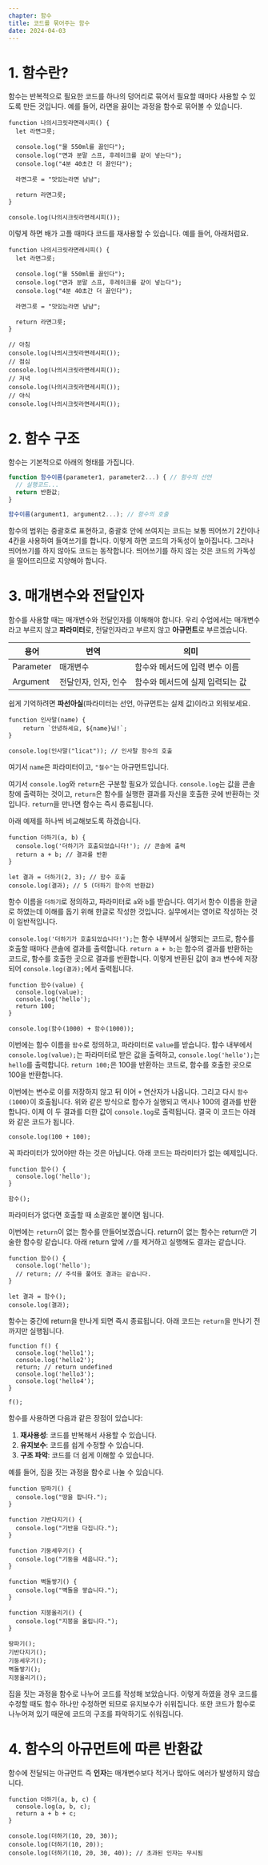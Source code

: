 ```yaml
---
chapter: 함수
title: 코드를 묶어주는 함수
date: 2024-04-03
---
```


# 1. 함수란?

함수는 반복적으로 필요한 코드를 하나의 덩어리로 묶어서 필요할 때마다 사용할 수 있도록 만든 것입니다. 예를 들어, 라면을 끓이는 과정을 함수로 묶어볼 수 있습니다.

```javascript-exec
function 나의시크릿라면레시피() {
  let 라면그릇;

  console.log("물 550ml를 끓인다");
  console.log("면과 분말 스프, 후레이크를 같이 넣는다");
  console.log("4분 40초간 더 끓인다");

  라면그릇 = "맛있는라면 냠냠";

  return 라면그릇;
}

console.log(나의시크릿라면레시피());
```

이렇게 하면 배가 고플 때마다 코드를 재사용할 수 있습니다. 예를 들어, 아래처럼요.

```javascript-exec
function 나의시크릿라면레시피() {
  let 라면그릇;

  console.log("물 550ml를 끓인다");
  console.log("면과 분말 스프, 후레이크를 같이 넣는다");
  console.log("4분 40초간 더 끓인다");

  라면그릇 = "맛있는라면 냠냠";

  return 라면그릇;
}

// 아침
console.log(나의시크릿라면레시피());
// 점심
console.log(나의시크릿라면레시피());
// 저녁
console.log(나의시크릿라면레시피());
// 야식
console.log(나의시크릿라면레시피());
```

# 2. 함수 구조

함수는 기본적으로 아래의 형태를 가집니다.

```javascript
function 함수이름(parameter1, parameter2...) { // 함수의 선언
  // 실행코드...
  return 반환값;
}

함수이름(argument1, argument2...); // 함수의 호출
```

함수의 범위는 중괄호로 표현하고, 중괄호 안에 쓰여지는 코드는 보통 띄어쓰기 2칸이나 4칸을 사용하여 들여쓰기를 합니다. 이렇게 하면 코드의 가독성이 높아집니다. 그러나 띄어쓰기를 하지 않아도 코드는 동작합니다. 띄어쓰기를 하지 않는 것은 코드의 가독성을 떨어뜨리므로 지양해야 합니다.

# 3. 매개변수와 전달인자

함수를 사용할 때는 매개변수와 전달인자를 이해해야 합니다. 우리 수업에서는 매개변수라고 부르지 않고 **파라미터**로, 전달인자라고 부르지 않고 **아규먼트**로 부르겠습니다.

| 용어      | 번역                 | 의미                             |
| --------- | -------------------- | -------------------------------- |
| Parameter | 매개변수             | 함수와 메서드에 입력 변수 이름   |
| Argument  | 전달인자, 인자, 인수 | 함수와 메서드에 실제 입력되는 값 |

쉽게 기억하려면 **파선아실**(파라미터는 선언, 아규먼트는 실제 값)이라고 외워보세요.

```javascript-exec
function 인사말(name) {
    return `안녕하세요, ${name}님!`;
}

console.log(인사말("licat")); // 인사말 함수의 호출
```

여기서 `name`은 파라미터이고, `"철수"`는 아규먼트입니다.

여기서 `console.log`와 `return`은 구분할 필요가 있습니다. `console.log`는 값을 콘솔 창에 출력하는 것이고, `return`은 함수를 실행한 결과를 자신을 호출한 곳에 반환하는 것입니다. `return`을 만나면 함수는 즉시 종료됩니다.

아래 예제를 하나씩 비교해보도록 하겠습니다.

```javascript-exec
function 더하기(a, b) {
  console.log('더하기가 호출되었습니다!'); // 콘솔에 출력
  return a + b; // 결과를 반환
}

let 결과 = 더하기(2, 3); // 함수 호출
console.log(결과); // 5 (더하기 함수의 반환값)
```

함수 이름을 `더하기`로 정의하고, 파라미터로 `a`와 `b`를 받습니다. 여기서 함수 이름을 한글로 하였는데 이해를 돕기 위해 한글로 작성한 것입니다. 실무에서는 영어로 작성하는 것이 일반적입니다.

`console.log('더하기가 호출되었습니다!');`는 함수 내부에서 실행되는 코드로, 함수를 호출할 때마다 콘솔에 결과를 출력합니다. `return a + b;`는 함수의 결과를 반환하는 코드로, 함수를 호출한 곳으로 결과를 반환합니다. 이렇게 반환된 값이 `결과` 변수에 저장되어 `console.log(결과);`에서 출력됩니다.

```javascript-exec
function 함수(value) {
  console.log(value);
  console.log('hello');
  return 100;
}

console.log(함수(1000) + 함수(1000));
```

이번에는 함수 이름을 `함수`로 정의하고, 파라미터로 `value`를 받습니다. 함수 내부에서 `console.log(value);`는 파라미터로 받은 값을 출력하고, `console.log('hello');`는 `hello`를 출력합니다. `return 100;`은 100을 반환하는 코드로, 함수를 호출한 곳으로 100을 반환합니다.

이번에는 변수로 이를 저장하지 않고 뒤 이어 `+` 연산자가 나옵니다. 그리고 다시 `함수(1000)`이 호출됩니다. 위와 같은 방식으로 함수가 실행되고 역시나 100의 결과를 반환합니다. 이제 이 두 결과를 더한 값이 `console.log`로 출력됩니다. 결국 이 코드는 아래와 같은 코드가 됩니다.

```javascript-exec
console.log(100 + 100);
```

꼭 파라미터가 있어야만 하는 것은 아닙니다. 아래 코드는 파라미터가 없는 예제입니다.

```javascript-exec
function 함수() {
  console.log('hello');
}

함수();
```

파라미터가 없다면 호출할 때 소괄호만 붙이면 됩니다.

이번에는 `return`이 없는 함수를 만들어보겠습니다. return이 없는 함수는 return만 기술한 함수랑 같습니다. 아래 return 앞에 `//`를 제거하고 실행해도 결과는 같습니다.

```javascript-exec
function 함수() {
  console.log('hello');
  // return; // 주석을 풀어도 결과는 같습니다.
}

let 결과 = 함수();
console.log(결과);
```

함수는 중간에 return을 만나게 되면 즉시 종료됩니다. 아래 코드는 `return`을 만나기 전까지만 실행됩니다.

```javascript-exec
function f() {
  console.log('hello1');
  console.log('hello2');
  return; // return undefined
  console.log('hello3');
  console.log('hello4');
}

f();
```

함수를 사용하면 다음과 같은 장점이 있습니다:

1. **재사용성**: 코드를 반복해서 사용할 수 있습니다.
2. **유지보수**: 코드를 쉽게 수정할 수 있습니다.
3. **구조 파악**: 코드를 더 쉽게 이해할 수 있습니다.

예를 들어, 집을 짓는 과정을 함수로 나눌 수 있습니다.

```javascript-exec
function 땅파기() {
  console.log("땅을 팝니다.");
}

function 기반다지기() {
  console.log("기반을 다집니다.");
}

function 기둥세우기() {
  console.log("기둥을 세웁니다.");
}

function 벽돌쌓기() {
  console.log("벽돌을 쌓습니다.");
}

function 지붕올리기() {
  console.log("지붕을 올립니다.");
}

땅파기();
기반다지기();
기둥세우기();
벽돌쌓기();
지붕올리기();
```

집을 짓는 과정을 함수로 나누어 코드를 작성해 보았습니다. 이렇게 하였을 경우 코드를 수정할 때도 함수 하나만 수정하면 되므로 유지보수가 쉬워집니다. 또한 코드가 함수로 나누어져 있기 때문에 코드의 구조를 파악하기도 쉬워집니다.

# 4. 함수의 아규먼트에 따른 반환값

함수에 전달되는 아규먼트 즉 **인자**는 매개변수보다 적거나 많아도 에러가 발생하지 않습니다.

```javascript-exec
function 더하기(a, b, c) {
  console.log(a, b, c);
  return a + b + c;
}

console.log(더하기(10, 20, 30));
console.log(더하기(10, 20));
console.log(더하기(10, 20, 30, 40)); // 초과된 인자는 무시됨
```
